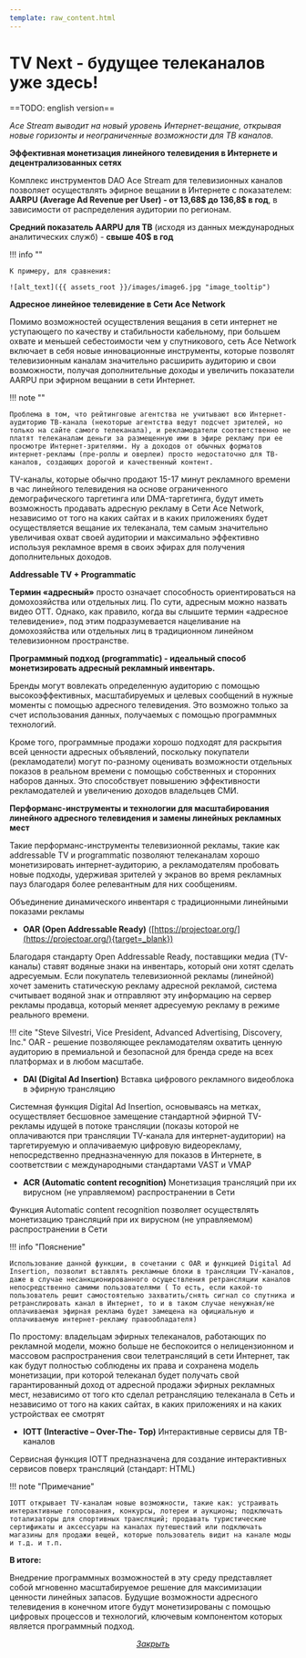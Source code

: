```yaml
---
template: raw_content.html
---
```


# TV Next - будущее телеканалов уже здесь!

==TODO: english version==

_Ace Stream выводит на новый уровень Интернет-вещание, открывая новые горизонты и неограниченные возможности для ТВ каналов._

**Эффективная монетизация линейного телевидения в Интернете и децентрализованных сетях**

Комплекс инструментов  DAO Ace Stream для телевизионных каналов позволяет осуществлять эфирное вещании в Интернете с показателем:  **AARPU (Average Ad Revenue per User) - от 13,68$ до 136,8$ в год**, в зависимости от распределения аудитории по регионам.

**Средний показатель AARPU для ТВ** (исходя из данных международных аналитических служб) - **свыше 40$ в год**

!!! info ""

    К примеру, для сравнения:

    ![alt_text]({{ assets_root }}/images/image6.jpg "image_tooltip")


**Адресное линейное телевидение в Сети Ace Network**

Помимо возможностей осуществления вещания в сети интернет не уступающего по качеству и стабильности кабельному, при большем охвате и меньшей себестоимости чем у спутникового, сеть Ace Network включает в себя новые инновационные инструменты, которые позволят телевизионным каналам значительно расширить аудиторию и свои возможности, получая дополнительные доходы и увеличить показатели AARPU при эфирном вещании в сети Интернет.


!!! note ""

    Проблема в том, что рейтинговые агентства не учитывают всю Интернет-аудиторию ТВ-канала (некоторые агентства ведут подсчет зрителей, но только на сайте самого телеканала), и рекламодатели соответственно не платят телеканалам деньги за размещенную ими в эфире рекламу при ее просмотре Интернет-зрителями. Ну а доходов от обычных форматов интернет-рекламы (пре-роллы и оверлеи) просто недостаточно для ТВ-каналов, создающих дорогой и качественный контент.

ТV-каналы, которые обычно продают 15-17 минут рекламного времени в час линейного телевидения на основе ограниченного демографического таргетинга или DMA-таргетинга, будут иметь возможность продавать адресную рекламу в Сети Ace Network, независимо от того на каких сайтах и в каких приложениях будет осуществляется вещание их телеканала, тем самым значительно увеличивая охват своей аудитории и максимально эффективно используя рекламное время в своих эфирах для получения дополнительных доходов.


**Addressable TV + Programmatic**

**Tермин «адресный»** просто означает способность ориентироваться на домохозяйства или отдельных лиц. По сути, адресным можно назвать видео OTT. Однако, как правило, когда вы слышите термин «адресное телевидение», под этим подразумевается нацеливание на домохозяйства или отдельных лиц в традиционном линейном телевизионном пространстве.

**Программный подход (programmatic) - идеальный способ монетизировать адресный рекламный инвентарь.**

Бренды могут вовлекать определенную аудиторию с помощью высокоэффективных, масштабируемых и целевых сообщений в нужные моменты с помощью адресного телевидения. Это возможно только за счет использования данных, получаемых с помощью программных технологий.

Кроме того, программные продажи хорошо подходят для раскрытия всей ценности адресных объявлений, поскольку покупатели (рекламодатели) могут по-разному оценивать возможности отдельных показов в реальном времени с помощью собственных и сторонних наборов данных. Это способствует повышению эффективности рекламодателей и увеличению доходов владельцев СМИ.

**Перформанс-инструменты и технологии для масштабирования линейного адресного телевидения и замены линейных рекламных мест**

Такие перформанс-инструменты телевизионной рекламы, такие как addressable TV и programmatic позволяют телеканалам хорошо монетизировать интернет-аудиторию, а рекламодателям пробовать новые подходы, удерживая зрителей у экранов во время рекламных пауз благодаря более релевантным для них сообщениям.

Объединение динамического инвентаря с традиционными линейными показами рекламы

- **OAR (Open Addressable Ready)** ([https://projectoar.org/](https://projectoar.org/){target=_blank})

Благодаря стандарту Open Addressable Ready, поставщики медиа (TV-каналы) ставят водяные знаки на инвентарь, который они хотят сделать адресуемым. Если покупатель телевизионной рекламы (линейной) хочет заменить статическую рекламу адресной рекламой, система считывает водяной знак и отправляют эту информацию на сервер рекламы продавца, который меняет адресуемую рекламу в режиме реального времени.

!!! cite "Steve Silvestri, Vice President, Advanced Advertising, Discovery, Inc."
    OAR - решение позволяющее рекламодателям охватить ценную аудиторию в премиальной и безопасной для бренда среде на всех платформах и в любом масштабе.


- **DAI (Digital Ad Insertion)** Вставка цифрового рекламного видеоблока в эфирную трансляцию

Системная функция Digital Ad Insertion, основываясь на метках, осуществляет бесшовное замещение стандартной эфирной TV-рекламы идущей в потоке трансляции (показы которой не оплачиваются при трансляции TV-канала для интернет-аудитории) на таргетируемую и оплачиваемую цифровую видеорекламу, непосредственно предназначенную для показов в Интернете, в соответствии с международными стандартами VAST и VMAP

- **ACR (Automatic content recognition)** Монетизация трансляций при их вирусном (не управляемом) распространении в Сети

Функция Automatic content recognition позволяет осуществлять монетизацию трансляций при их вирусном (не управляемом) распространении в Сети


!!! info "Пояснение"

    Использование данной функции, в сочетании с OAR и функцией Digital Ad Insertion, позволит вставлять рекламные блоки в трансляции TV-каналов, даже в случае несанкционированного осуществления ретрансляции каналов непосредственно самими пользователями ( То есть, если какой-то пользователь решит самостоятельно захватить/снять сигнал со спутника и ретранслировать канал в Интернет, то и в таком случае ненужная/не оплачиваемая эфирная реклама будет замещена на официальную и оплачиваемую интернет-рекламу правообладателя)

По простому: владельцам эфирных телеканалов, работающих по рекламной модели, можно больше не беспокоится о нелицензионном и массовом распространения свои телетрансляций в сети Интернет, так как будут полностью соблюдены их права и сохранена модель монетизации, при которой телеканал будет получать свой гарантированный доход от адресной продажи эфирных рекламных мест, независимо от того кто сделал ретрансляцию телеканала в Сеть и независимо от того на каких сайтах, в каких приложениях и на каких устройствах ее смотрят

- **IOTT (Interactive – Over-The- Top)** Интерактивные сервисы для ТВ-каналов

Сервисная функция IOTT предназначена для создание интерактивных сервисов поверх трансляций (стандарт: HTML)

!!! note "Примечание"

    IOTT открывает TV-каналам новые возможности, такие как: устраивать интерактивные голосования, конкурсы, лотереи и аукционы; подключать тотализаторы для спортивных трансляций; продавать туристические сертификаты и аксессуары на каналах путешествий или подключать магазины для продажи вещей, которые пользователь видит на канале моды и т.д. и т.п.

**В итоге:**

Внедрение программных возможностей в эту среду представляет собой мгновенно масштабируемое решение для максимизации ценности линейных запасов. Будущие возможности адресного телевидения в конечном итоге будут монетизированы с помощью цифровых процессов и технологий, ключевым компонентом которых является программный подход.

<p style="text-align: center">
    <em>
        <a class="md-button mdx-button--transparent-light close-popup-inner" href="#">
            Закрыть
        </a>
    </em>
</p>
